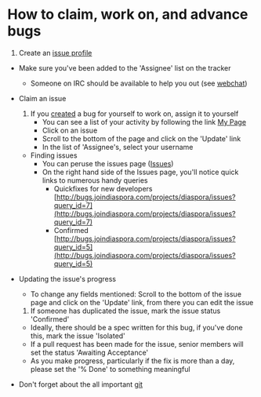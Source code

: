 # How to claim, work on, and advance bugs

1. Create an [issue profile](http://bugs.joindiaspora.com/account/register)
* Make sure you've been added to the 'Assignee' list on the tracker
    * Someone on IRC should be available to help you out (see [webchat](http://diasporatest.com/index.php/Beginning_IRC_with_Diaspora))
* Claim an issue
    1. If you [created](https://github.com/diaspora/diaspora/wiki/Report-a-bug) a bug for yourself to work on, assign it to yourself
        * You can see a list of your activity by following the link [My Page](http://bugs.joindiaspora.com/my/page)
        * Click on an issue
        * Scroll to the bottom of the page and click on the 'Update' link
        * In the list of 'Assignee's, select your username
    * Finding issues
        * You can peruse the issues page ([Issues](http://bugs.joindiaspora.com/projects/diaspora/issues))
        * On the right hand side of the Issues page, you'll notice quick links to numerous handy queries
            * Quickfixes for new developers [http://bugs.joindiaspora.com/projects/diaspora/issues?query_id=7](http://bugs.joindiaspora.com/projects/diaspora/issues?query_id=7)
            * Confirmed [http://bugs.joindiaspora.com/projects/diaspora/issues?query_id=5](http://bugs.joindiaspora.com/projects/diaspora/issues?query_id=5)
* Updating the issue's progress

   * To change any fields mentioned: Scroll to the bottom of the issue page and click on the 'Update' link, from there you can edit the issue
 
   1. If someone has duplicated the issue, mark the issue status 'Confirmed'
    * Ideally, there should be a spec written for this bug, if you've done this, mark the issue 'Isolated'
    * If a pull request has been made for the issue, senior members will set the status 'Awaiting Acceptance'
    * As you make progress, particularly if the fix is more than a day, please set the '% Done' to something meaningful
 * Don't forget about the all important [git](https://github.com/diaspora/diaspora/wiki/Git-Workflow)